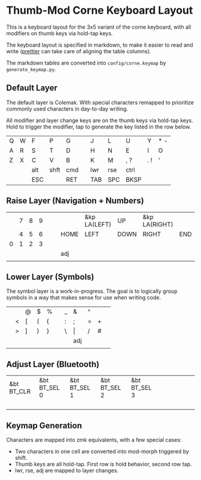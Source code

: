 # Thumb-Mod Corne Keyboard Layout

This is a keyboard layout for the 3x5 variant of the corne keyboard, with all
modifiers on thumb keys via hold-tap keys.

The keyboard layout is specified in markdown, to make it easier to read and write
([prettier](https://prettier.io) can take care of aligning the table columns).

The markdown tables are converted into `config/corne.keymap` by `generate_keymap.py`.

## Default Layer

The default layer is Colemak. With special characters remapped to prioritize
commonly used characters in day-to-day writing.

All modifier and layer change keys are on the thumb keys via hold-tap keys.
Hold to trigger the modifier, tap to generate the key listed in the row below.

|     |     |     |      |     |     |     |     |      |     |      |
| --- | --- | --- | ---- | --- | --- | --- | --- | ---- | --- | ---- |
| Q   | W   | F   | P    | G   |     | J   | L   | U    | Y   | \* - |
| A   | R   | S   | T    | D   |     | H   | N   | E    | I   | O    |
| Z   | X   | C   | V    | B   |     | K   | M   | , ?  | . ! | '    |
|     |     | alt | shft | cmd |     | lwr | rse | ctrl |     |      |
|     |     | ESC |      | RET |     | TAB | SPC | BKSP |     |      |

## Raise Layer (Navigation + Numbers)

|     |     |     |     |     |     |      |              |      |               |     |
| --- | --- | --- | --- | --- | --- | ---- | ------------ | ---- | ------------- | --- |
|     | 7   | 8   | 9   |     |     |      | &kp LA(LEFT) | UP   | &kp LA(RIGHT) |     |
|     | 4   | 5   | 6   |     |     | HOME | LEFT         | DOWN | RIGHT         | END |
| 0   | 1   | 2   | 3   |     |     |      |              |      |               |     |
|     |     |     |     |     |     | adj  |              |      |               |     |
|     |     |     |     |     |     |      |              |      |               |     |

## Lower Layer (Symbols)

The symbol layer is a work-in-progress. The goal is to logically group symbols in a way
that makes sense for use when writing code.

|     |     |     |     |     |     |     |     |     |     |     |
| --- | --- | --- | --- | --- | --- | --- | --- | --- | --- | --- |
|     |     | @   | $   | %   |     | \_  | &   | ^   |     |     |
|     | <   | [   | (   | {   |     | :   | ;   | =   | +   |     |
|     | >   | ]   | )   | }   |     | \   | \|  | /   | #   |     |
|     |     |     |     |     |     |     | adj |     |     |     |
|     |     |     |     |     |     |     |     |     |     |     |

## Adjust Layer (Bluetooth)

|            |              |              |              |              |     |     |     |     |     |     |
| ---------- | ------------ | ------------ | ------------ | ------------ | --- | --- | --- | --- | --- | --- |
| &bt BT_CLR | &bt BT_SEL 0 | &bt BT_SEL 1 | &bt BT_SEL 2 | &bt BT_SEL 3 |     |     |     |     |     |     |
|            |              |              |              |              |     |     |     |     |     |     |
|            |              |              |              |              |     |     |     |     |     |     |
|            |              |              |              |              |     |     |     |     |     |     |
|            |              |              |              |              |     |     |     |     |     |     |

## Keymap Generation

Characters are mapped into zmk equivalents, with a few special cases:

- Two characters in one cell are converted into mod-morph triggered by shift.
- Thumb keys are all hold-tap. First row is hold behavior, second row tap.
- lwr, rse, adj are mapped to layer changes.
